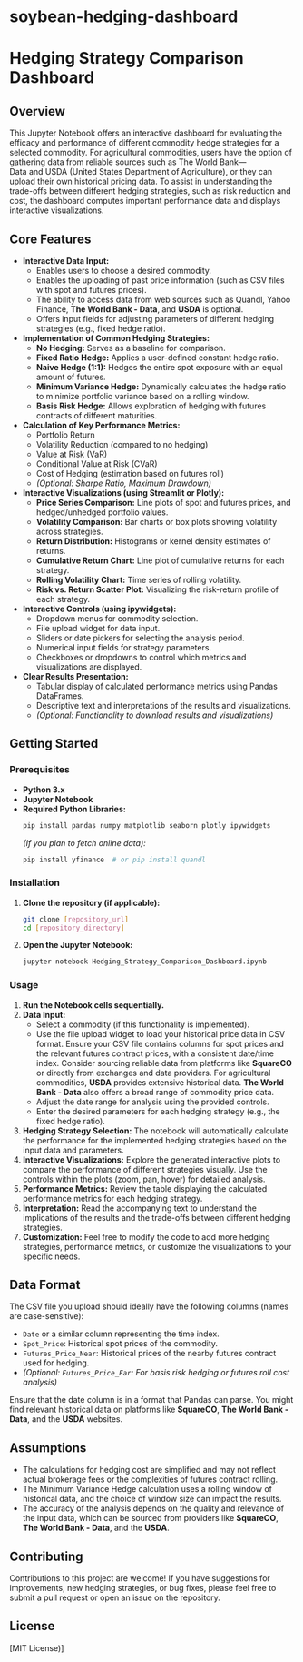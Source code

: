 # soybean-hedging-dashboard

# Hedging Strategy Comparison Dashboard

## Overview

This Jupyter Notebook offers an interactive dashboard for evaluating the efficacy and performance of different commodity hedge strategies for a selected commodity. For agricultural commodities, users have the option of gathering data from reliable sources such as The World Bank—Data and USDA (United States Department of Agriculture), or they can upload their own historical pricing data. To assist in understanding the trade-offs between different hedging strategies, such as risk reduction and cost, the dashboard computes important performance data and displays interactive visualizations.

## Core Features

* **Interactive Data Input:**
    * Enables users to choose a desired commodity.
    * Enables the uploading of past price information (such as CSV files with spot and futures prices).
    * The ability to access data from web sources such as Quandl, Yahoo Finance, **The World Bank - Data**, and **USDA** is optional.
    * Offers input fields for adjusting parameters of different hedging strategies (e.g., fixed hedge ratio).
* **Implementation of Common Hedging Strategies:**
    * **No Hedging:** Serves as a baseline for comparison.
    * **Fixed Ratio Hedge:** Applies a user-defined constant hedge ratio.
    * **Naive Hedge (1:1):** Hedges the entire spot exposure with an equal amount of futures.
    * **Minimum Variance Hedge:** Dynamically calculates the hedge ratio to minimize portfolio variance based on a rolling window.
    * **Basis Risk Hedge:** Allows exploration of hedging with futures contracts of different maturities.
* **Calculation of Key Performance Metrics:**
    * Portfolio Return
    * Volatility Reduction (compared to no hedging)
    * Value at Risk (VaR)
    * Conditional Value at Risk (CVaR)
    * Cost of Hedging (estimation based on futures roll)
    * *(Optional: Sharpe Ratio, Maximum Drawdown)*
* **Interactive Visualizations (using Streamlit or Plotly):**
    * **Price Series Comparison:** Line plots of spot and futures prices, and hedged/unhedged portfolio values.
    * **Volatility Comparison:** Bar charts or box plots showing volatility across strategies.
    * **Return Distribution:** Histograms or kernel density estimates of returns.
    * **Cumulative Return Chart:** Line plot of cumulative returns for each strategy.
    * **Rolling Volatility Chart:** Time series of rolling volatility.
    * **Risk vs. Return Scatter Plot:** Visualizing the risk-return profile of each strategy.
* **Interactive Controls (using ipywidgets):**
    * Dropdown menus for commodity selection.
    * File upload widget for data input.
    * Sliders or date pickers for selecting the analysis period.
    * Numerical input fields for strategy parameters.
    * Checkboxes or dropdowns to control which metrics and visualizations are displayed.
* **Clear Results Presentation:**
    * Tabular display of calculated performance metrics using Pandas DataFrames.
    * Descriptive text and interpretations of the results and visualizations.
    * *(Optional: Functionality to download results and visualizations)*

## Getting Started

### Prerequisites

* **Python 3.x**
* **Jupyter Notebook**
* **Required Python Libraries:**
    ```bash
    pip install pandas numpy matplotlib seaborn plotly ipywidgets
    ```
    *(If you plan to fetch online data):*
    ```bash
    pip install yfinance  # or pip install quandl
    ```

### Installation

1.  **Clone the repository (if applicable):**
    ```bash
    git clone [repository_url]
    cd [repository_directory]
    ```

2.  **Open the Jupyter Notebook:**
    ```bash
    jupyter notebook Hedging_Strategy_Comparison_Dashboard.ipynb
    ```

### Usage

1.  **Run the Notebook cells sequentially.**
2.  **Data Input:**
    * Select a commodity (if this functionality is implemented).
    * Use the file upload widget to load your historical price data in CSV format. Ensure your CSV file contains columns for spot prices and the relevant futures contract prices, with a consistent date/time index. Consider sourcing reliable data from platforms like **SquareCO** or directly from exchanges and data providers. For agricultural commodities, **USDA** provides extensive historical data. **The World Bank - Data** also offers a broad range of commodity price data.
    * Adjust the date range for analysis using the provided controls.
    * Enter the desired parameters for each hedging strategy (e.g., the fixed hedge ratio).
3.  **Hedging Strategy Selection:** The notebook will automatically calculate the performance for the implemented hedging strategies based on the input data and parameters.
4.  **Interactive Visualizations:** Explore the generated interactive plots to compare the performance of different strategies visually. Use the controls within the plots (zoom, pan, hover) for detailed analysis.
5.  **Performance Metrics:** Review the table displaying the calculated performance metrics for each hedging strategy.
6.  **Interpretation:** Read the accompanying text to understand the implications of the results and the trade-offs between different hedging strategies.
7.  **Customization:** Feel free to modify the code to add more hedging strategies, performance metrics, or customize the visualizations to your specific needs.

## Data Format

The CSV file you upload should ideally have the following columns (names are case-sensitive):

* `Date` or a similar column representing the time index.
* `Spot_Price`: Historical spot prices of the commodity.
* `Futures_Price_Near`: Historical prices of the nearby futures contract used for hedging.
* *(Optional: `Futures_Price_Far`: For basis risk hedging or futures roll cost analysis)*

Ensure that the date column is in a format that Pandas can parse. You might find relevant historical data on platforms like **SquareCO**, **The World Bank - Data**, and the **USDA** websites.

## Assumptions

* The calculations for hedging cost are simplified and may not reflect actual brokerage fees or the complexities of futures contract rolling.
* The Minimum Variance Hedge calculation uses a rolling window of historical data, and the choice of window size can impact the results.
* The accuracy of the analysis depends on the quality and relevance of the input data, which can be sourced from providers like **SquareCO**, **The World Bank - Data**, and the **USDA**.

## Contributing

Contributions to this project are welcome! If you have suggestions for improvements, new hedging strategies, or bug fixes, please feel free to submit a pull request or open an issue on the repository.

## License

[MIT License)]
